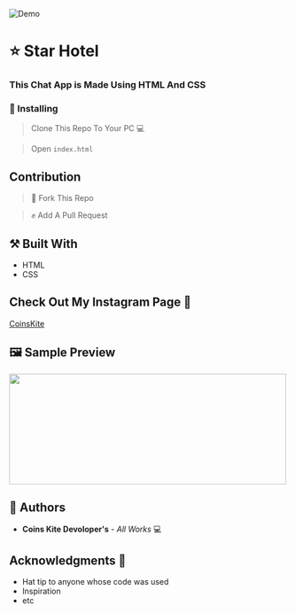 ![Demo](https://user-images.githubusercontent.com/61349423/97168262-26584700-17ae-11eb-8d30-04dd90ab9f89.png)

# ⭐ Star Hotel 

### This Chat App is Made Using HTML And CSS 

### 📲 Installing 

> Clone This Repo To Your PC 💻

> Open `index.html`

## Contribution

> 🍴 Fork This Repo 

> ✊ Add A Pull Request 

## ⚒️ Built With 

* HTML
* CSS

##  Check Out My Instagram Page 📃

[CoinsKite](https://instagram.com/coinskite)

## 🖼️ Sample Preview

<img src="https://user-images.githubusercontent.com/73432552/97168487-8ea72880-17ae-11eb-9fed-c3b50bb165d5.png" width="500" height="200">

## 📒 Authors 

* **Coins Kite Devoloper's** - *All Works* 💻

##  Acknowledgments 🙏

* Hat tip to anyone whose code was used
* Inspiration
* etc
